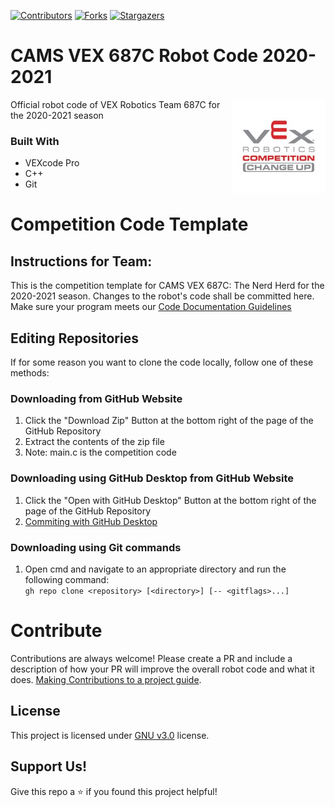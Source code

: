 [![Contributors][contributors-shield]][contributors-url]
[![Forks][forks-shield]][forks-url]
[![Stargazers][stars-shield]][stars-url]

# CAMS VEX 687C Robot Code 2020-2021

[<img src="assets/img/change-up-logo.jpg" align="right" width="150">](https://github.com/687vex/NerdyField)

Official robot code of VEX Robotics Team 687C for the 2020-2021 season

### Built With

-   VEXcode Pro
-   C++
-   Git

# Competition Code Template
## Instructions for Team:
This is the competition template for CAMS VEX 687C: The Nerd Herd for the 2020-2021 season. Changes to the robot's code shall be committed here. Make sure your program meets our [Code Documentation Guidelines](https://github.com/687vex/Competition-Template-2020-2021/blob/main/CodeDocumentation.md)

## Editing Repositories
If for some reason you want to clone the code locally, follow one of these methods:

### Downloading from GitHub Website
  1. Click the "Download Zip" Button at the bottom right of the page of the GitHub Repository
  2. Extract the contents of the zip file
  3. Note: main.c is the competition code

### Downloading using GitHub Desktop from GitHub Website
  1. Click the "Open with GitHub Desktop" Button at the bottom right of the page of the GitHub Repository
  3. [Commiting with GitHub Desktop](https://docs.github.com/en/desktop/contributing-and-collaborating-using-github-desktop/committing-and-reviewing-changes-to-your-project#1-choosing-a-branch-and-making-changes)

### Downloading using Git commands
  1. Open cmd and navigate to an appropriate directory and run the following command:
  <br> ```gh repo clone <repository> [<directory>] [-- <gitflags>...] ```

# Contribute
Contributions are always welcome! Please create a PR and include a description of how your PR will improve the overall robot code and what it does. [Making Contributions to a project guide](https://github.com/firstcontributions/first-contributions).

## License
This project is licensed under [GNU v3.0](https://opensource.org/licenses/GPL-3.0) license.

## Support Us!
Give this repo a ⭐️ if you found this project helpful!

[contributors-shield]: https://img.shields.io/github/contributors/687vex/687C-Robot-Code-2020-2021.svg?style=for-the-badge
[contributors-url]: https://github.com/687vex/687C-Robot-Code-2020-2021/graphs/contributors
[forks-shield]: https://img.shields.io/github/forks/687vex/687C-Robot-Code-2020-2021.svg?style=for-the-badge
[forks-url]: https://github.com/687vex/687C-Robot-Code-2020-2021/network/members
[stars-shield]: https://img.shields.io/github/stars/687vex/687C-Robot-Code-2020-2021.svg?style=for-the-badge
[stars-url]: https://github.com/687vex/687C-Robot-Code-2020-2021/stargazers
